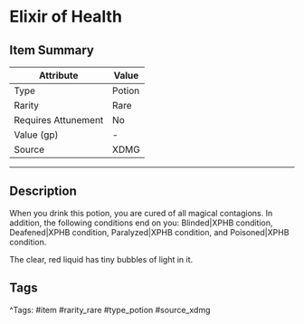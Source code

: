 # Elixir of Health

## Item Summary

| Attribute            | Value                        |
|----------------------|------------------------------|
| Type                 | Potion |
| Rarity               | Rare             |
| Requires Attunement  | No                |
| Value (gp)           | -    |
| Source               | XDMG |

---

## Description

When you drink this potion, you are cured of all magical contagions. In addition, the following conditions end on you: Blinded|XPHB condition, Deafened|XPHB condition, Paralyzed|XPHB condition, and Poisoned|XPHB condition.

The clear, red liquid has tiny bubbles of light in it.

## Tags

^Tags: #item #rarity_rare #type_potion #source_xdmg